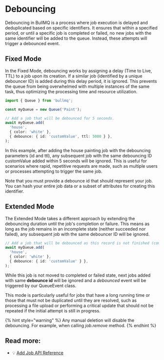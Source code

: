 # Debouncing

Debouncing in BullMQ is a process where job execution is delayed and deduplicated based on specific identifiers. It ensures that within a specified period, or until a specific job is completed or failed, no new jobs with the same identifier will be added to the queue. Instead, these attempts will trigger a debounced event.

## Fixed Mode

In the Fixed Mode, debouncing works by assigning a delay (Time to Live, TTL) to a job upon its creation. If a similar job (identified by a unique debouncer ID) is added during this delay period, it is ignored. This prevents the queue from being overwhelmed with multiple instances of the same task, thus optimizing the processing time and resource utilization.

```typescript
import { Queue } from 'bullmq';

const myQueue = new Queue('Paint');

// Add a job that will be debounced for 5 seconds.
await myQueue.add(
  'house',
  { color: 'white' },
  { debounce: { id: 'customValue', ttl: 5000 } },
);
```

In this example, after adding the house painting job with the debouncing parameters (id and ttl), any subsequent job with the same debouncing ID customValue added within 5 seconds will be ignored. This is useful for scenarios where rapid, repetitive requests are made, such as multiple users or processes attempting to trigger the same job.

Note that you must provide a debounce id that should represent your job. You can hash your entire job data or a subset of attributes for creating this identifier.

## Extended Mode

The Extended Mode takes a different approach by extending the debouncing duration until the job's completion or failure. This means as long as the job remains in an incomplete state (neither succeeded nor failed), any subsequent job with the same debouncer ID will be ignored.

```typescript
// Add a job that will be debounced as this record is not finished (completed or failed).
await myQueue.add(
  'house',
  { color: 'white' },
  { debounce: { id: 'customValue' } },
);
```

While this job is not moved to completed or failed state, next jobs added with same **debounce id** will be ignored and a _debounced_ event will be triggered by our QueueEvent class.

This mode is particularly useful for jobs that have a long running time or those that must not be duplicated until they are resolved, such as processing a file upload or performing a critical update that should not be repeated if the initial attempt is still in progress.

{% hint style="warning" %}
Any manual deletion will disable the debouncing. For example, when calling _job.remove_ method.
{% endhint %}

## Read more:

- 💡 [Add Job API Reference](https://api.docs.bullmq.io/classes/v5.Queue.html#add)

